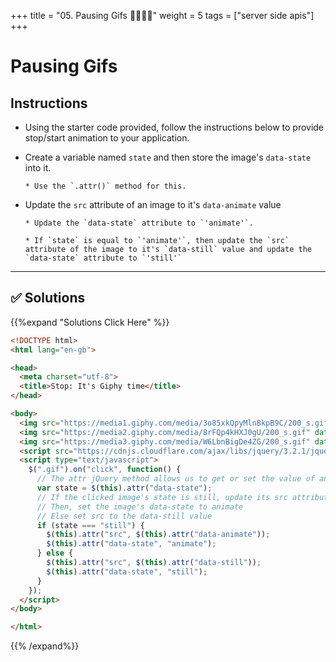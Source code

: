 +++
title = "05. Pausing Gifs 👩‍🎓👨‍🎓"
weight = 5
tags = ["server side apis"] 
+++

# Pausing Gifs

## Instructions

* Using the starter code provided, follow the instructions below to provide stop/start animation to your application.

* Create a variable named `state` and then store the image's `data-state` into it.
      
      * Use the `.attr()` method for this.

* Update the `src` attribute of an image to it's `data-animate` value
       
      * Update the `data-state` attribute to `'animate'`.

      * If `state` is equal to `'animate'`, then update the `src` attribute of the image to it's `data-still` value and update the `data-state` attribute to `'still'`

---


## ✅ Solutions 
{{%expand "Solutions Click Here" %}}
```html
<!DOCTYPE html>
<html lang="en-gb">

<head>
  <meta charset="utf-8">
  <title>Stop: It's Giphy time</title>
</head>

<body>
  <img src="https://media1.giphy.com/media/3o85xkQpyMlnBkpB9C/200_s.gif" data-still="https://media1.giphy.com/media/3o85xkQpyMlnBkpB9C/200_s.gif" data-animate="https://media1.giphy.com/media/3o85xkQpyMlnBkpB9C/200.gif" data-state="still" class="gif">
  <img src="https://media2.giphy.com/media/8rFQp4kHXJ0gU/200_s.gif" data-still="https://media2.giphy.com/media/8rFQp4kHXJ0gU/200_s.gif" data-animate="https://media2.giphy.com/media/8rFQp4kHXJ0gU/200.gif" data-state="still" class="gif">
  <img src="https://media3.giphy.com/media/W6LbnBigDe4ZG/200_s.gif" data-still="https://media3.giphy.com/media/W6LbnBigDe4ZG/200_s.gif" data-animate="https://media3.giphy.com/media/W6LbnBigDe4ZG/200.gif" data-state="still" class="gif">
  <script src="https://cdnjs.cloudflare.com/ajax/libs/jquery/3.2.1/jquery.min.js"></script>
  <script type="text/javascript">
    $(".gif").on("click", function() {
      // The attr jQuery method allows us to get or set the value of any attribute on our HTML element
      var state = $(this).attr("data-state");
      // If the clicked image's state is still, update its src attribute to what its data-animate value is.
      // Then, set the image's data-state to animate
      // Else set src to the data-still value
      if (state === "still") {
        $(this).attr("src", $(this).attr("data-animate"));
        $(this).attr("data-state", "animate");
      } else {
        $(this).attr("src", $(this).attr("data-still"));
        $(this).attr("data-state", "still");
      }
    });
  </script>
</body>

</html>
```
{{% /expand%}}
